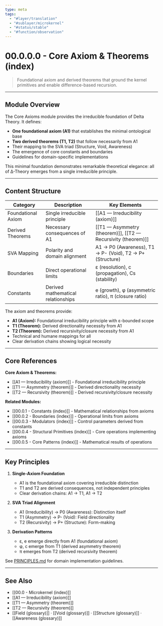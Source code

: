 ```yaml
---
type: meta
tags:
  - "#layer/translation"
  - "#sublayer/microkernel"
  - "#status/stable"
  - "#function/observation"
---
```


# 00.0.0.0 - Core Axiom & Theorems (index)

> Foundational axiom and derived theorems that ground the kernel primitives and enable difference-based recursion.

---

## Module Overview

The Core Axioms module provides the irreducible foundation of Delta Theory. It defines:
- **One foundational axiom (A1)** that establishes the minimal ontological base
- **Two derived theorems (T1, T2)** that follow necessarily from A1
- Their mapping to the SVA triad (Structure, Void, Awareness)
- The emergence of core constants and boundaries
- Guidelines for domain-specific implementations

This minimal foundation demonstrates remarkable theoretical elegance: all of ∆-Theory emerges from a single irreducible principle.

---

## Content Structure

| Category | Description | Key Elements |
|----------|-------------|--------------|
| Foundational Axiom | Single irreducible principle | [[A1 — Irreducibility (axiom)]] |
| Derived Theorems | Necessary consequences of A1 | [[T1 — Asymmetry (theorem)]], [[T2 — Recursivity (theorem)]] |
| SVA Mapping | Polarity and domain alignment | A1 → P0 (Awareness), T1 → P- (Void), T2 → P+ (Structure) |
| Boundaries | Direct operational limits | ε (resolution), c (propagation), Cs (stability) |
| Constants | Derived mathematical relationships | e (growth), φ (asymmetric ratio), π (closure ratio) |

The axiom and theorems provide:
- **A1 (Axiom):** Foundational irreducibility principle with ε-bounded scope
- **T1 (Theorem):** Derived directionality necessity from A1
- **T2 (Theorem):** Derived recursivity/closure necessity from A1
- Technical and humane mappings for all
- Clear derivation chains showing logical necessity

---

## Core References

**Core Axiom & Theorems:**
- [[A1 — Irreducibility (axiom)]] - Foundational irreducibility principle
- [[T1 — Asymmetry (theorem)]] - Derived directionality necessity
- [[T2 — Recursivity (theorem)]] - Derived recursivity/closure necessity

**Related Modules:**
- [[00.0.1 - Constants (index)]] - Mathematical relationships from axioms
- [[00.0.2 - Boundaries (index)]] - Operational limits from axioms
- [[00.0.3 - Modulators (index)]] - Control parameters derived from constants
- [[00.0.4 - Structural Primitives (index)]] - Core operations implementing axioms
- [[00.0.5 - Core Patterns (index)]] - Mathematical results of operations

---

## Key Principles

1. **Single-Axiom Foundation**
   - A1 is the foundational axiom covering irreducible distinction
   - T1 and T2 are derived consequences, not independent principles
   - Clear derivation chains: A1 → T1, A1 → T2

2. **SVA Triad Alignment**
   - A1 (Irreducibility) → P0 (Awareness): Distinction itself
   - T1 (Asymmetry) → P- (Void): Field directionality
   - T2 (Recursivity) → P+ (Structure): Form-making

3. **Derivation Patterns**
   - ε, e emerge directly from A1 (foundational axiom)
   - φ, c emerge from T1 (derived asymmetry theorem)
   - π emerges from T2 (derived recursivity theorem)

See [PRINCIPLES.md](../../../../../PRINCIPLES.md) for domain implementation guidelines.

---

## See Also

- [[00.0 - Microkernel (index)]]
- [[A1 — Irreducibility (axiom)]]
- [[T1 — Asymmetry (theorem)]]
- [[T2 — Recursivity (theorem)]]
- [[Field (glossary)]] · [[Void (glossary)]] · [[Structure (glossary)]] · [[Awareness (glossary)]]